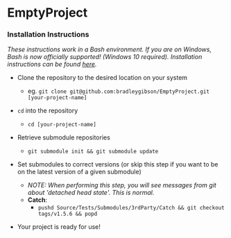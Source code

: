 # EmptyProject

### Installation Instructions
*These instructions work in a Bash environment.  If you are on Windows,
Bash is now officially supported!  (Windows 10 required).
Installation instructions can be found [here](https://msdn.microsoft.com/en-us/commandline/wsl/install_guide).*

- Clone the repository to the desired location on your system
    - eg. `git clone git@github.com:bradleygibson/EmptyProject.git [your-project-name]`


- `cd` into the repository
    - `cd [your-project-name]`


- Retrieve submodule repositories
    - `git submodule init && git submodule update`


- Set submodules to correct versions (or skip this step if you want to be on the latest version of a given submodule)
    - *NOTE: When performing this step, you will see messages
      from git about 'detached head state'.  This is normal.*
    - **Catch**:
        - `pushd Source/Tests/Submodules/3rdParty/Catch && git checkout tags/v1.5.6 && popd`


- Your project is ready for use!